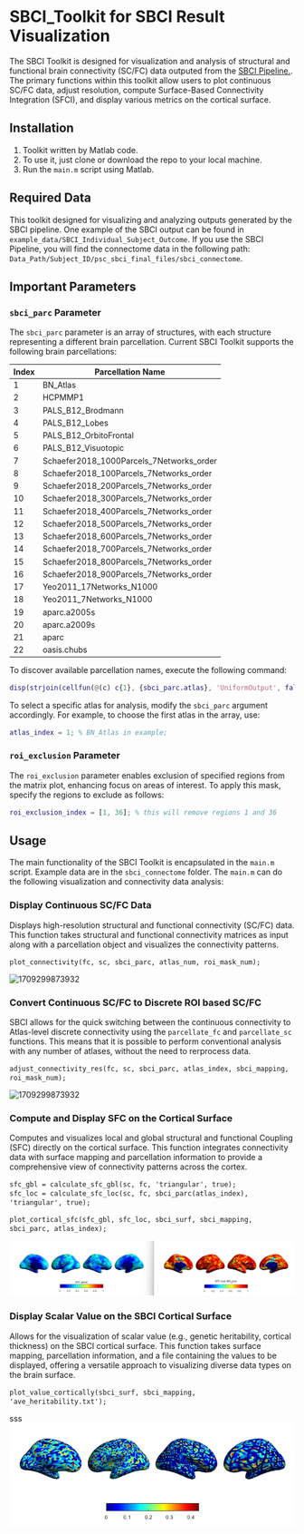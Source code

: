 # SBCI_Toolkit for SBCI Result Visualization

The SBCI Toolkit is designed for visualization and analysis of structural and functional brain connectivity (SC/FC) data outputed from the [SBCI Pipeline.](https://github.com/sbci-brain/SBCI_Pipeline). The primary functions within this toolkit allow users to plot continuous SC/FC data, adjust resolution, compute Surface-Based Connectivity Integration (SFCI), and display various metrics on the cortical surface.

## Installation

1. Toolkit written by Matlab code.
2. To use it, just clone or download the repo to your local machine.
3. Run the `main.m` script using Matlab.

## Required Data

This toolkit designed for visualizing and analyzing outputs generated by the SBCI pipeline. One example of the SBCI output can be found in `example_data/SBCI_Individual_Subject_Outcome`. If you use the SBCI Pipeline, you will find the connectome data in the following path:  `Data_Path/Subject_ID/psc_sbci_final_files/sbci_connectome`.

## Important Parameters

### `sbci_parc` Parameter

The `sbci_parc` parameter is an array of structures, with each structure representing a different brain parcellation. Current SBCI Toolkit supports the following brain parcellations:

| Index | Parcellation Name                        |
| ----- | ---------------------------------------- |
| 1     | BN_Atlas                                 |
| 2     | HCPMMP1                                  |
| 3     | PALS_B12_Brodmann                        |
| 4     | PALS_B12_Lobes                           |
| 5     | PALS_B12_OrbitoFrontal                   |
| 6     | PALS_B12_Visuotopic                      |
| 7     | Schaefer2018_1000Parcels_7Networks_order |
| 8     | Schaefer2018_100Parcels_7Networks_order  |
| 9     | Schaefer2018_200Parcels_7Networks_order  |
| 10    | Schaefer2018_300Parcels_7Networks_order  |
| 11    | Schaefer2018_400Parcels_7Networks_order  |
| 12    | Schaefer2018_500Parcels_7Networks_order  |
| 13    | Schaefer2018_600Parcels_7Networks_order  |
| 14    | Schaefer2018_700Parcels_7Networks_order  |
| 15    | Schaefer2018_800Parcels_7Networks_order  |
| 16    | Schaefer2018_900Parcels_7Networks_order  |
| 17    | Yeo2011_17Networks_N1000                 |
| 18    | Yeo2011_7Networks_N1000                  |
| 19    | aparc.a2005s                             |
| 20    | aparc.a2009s                             |
| 21    | aparc                                    |
| 22    | oasis.chubs                              |

To discover available parcellation names, execute the following command:

```matlab
disp(strjoin(cellfun(@(c) c{1}, {sbci_parc.atlas}, 'UniformOutput', false), ', '));
```

To select a specific atlas for analysis, modify the `sbci_parc` argument accordingly. For example, to choose the first atlas in the array, use:

```matlab
atlas_index = 1; % BN_Atlas in example; 
```

### `roi_exclusion` Parameter

The `roi_exclusion` parameter enables exclusion of specified regions from the matrix plot, enhancing focus on areas of interest. To apply this mask, specify the regions to exclude as follows:

```matlab
roi_exclusion_index = [1, 36]; % this will remove regions 1 and 36
```

## Usage

The main functionality of the SBCI Toolkit is encapsulated in the `main.m` script. Example data are in the `sbci_connectome` folder. The `main.m` can do the following visualization and connectivity data analysis:

### **Display Continuous SC/FC Data**

Displays high-resolution structural and functional connectivity (SC/FC) data. This function takes structural and functional connectivity matrices as input along with a parcellation object and visualizes the connectivity patterns.

```
plot_connectivity(fc, sc, sbci_parc, atlas_num, roi_mask_num);
```

![1709299873932](https://user-images.githubusercontent.com/82663099/115779808-6af02400-a386-11eb-8c0a-cf1ce5eff6e6.png)

### **Convert Continuous SC/FC to Discrete ROI based SC/FC**

SBCI allows for the quick switching between the continuous connectivity to Atlas-level discrete connectivity using the `parcellate_fc` and `parcellate_sc` functions. This means that it is possible to perform conventional analysis with any number of atlases, without the need to rerprocess data.

```
adjust_connectivity_res(fc, sc, sbci_parc, atlas_index, sbci_mapping, roi_mask_num);
```

![1709299873932](https://user-images.githubusercontent.com/49790825/127187831-2e3ee7d9-4efc-4f75-af5f-031971b2ca4d.png)

### **Compute and Display SFC on the Cortical Surface**

Computes and visualizes local and global structural and functional Coupling (SFC) directly on the cortical surface. This function integrates connectivity data with surface mapping and parcellation information to provide a comprehensive view of connectivity patterns across the cortex.

```
sfc_gbl = calculate_sfc_gbl(sc, fc, 'triangular', true);
sfc_loc = calculate_sfc_loc(sc, fc, sbci_parc(atlas_index), 'triangular', true);
```

```
plot_cortical_sfc(sfc_gbl, sfc_loc, sbci_surf, sbci_mapping, sbci_parc, atlas_index);
```

![1709308933931](image/README/1709308933931.png)

### **Display Scalar Value on the SBCI Cortical Surface**

Allows for the visualization of scalar value (e.g., genetic heritability, cortical thickness) on the SBCI cortical surface. This function takes surface mapping, parcellation information, and a file containing the values to be displayed, offering a versatile approach to visualizing diverse data types on the brain surface.

```
plot_value_cortically(sbci_surf, sbci_mapping, 'ave_heritability.txt');
```

sss![1709326095843](https://raw.githubusercontent.com/ytr1023/img/main/own_txt.png)

